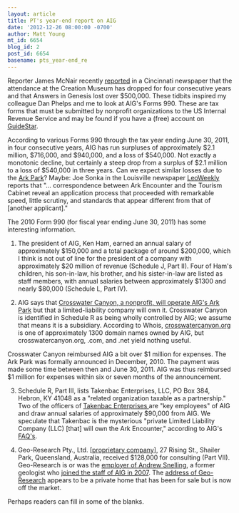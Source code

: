 ```yaml
---
layout: article
title: PT's year-end report on AIG
date: '2012-12-26 08:00:00 -0700'
author: Matt Young
mt_id: 6654
blog_id: 2
post_id: 6654
basename: pts_year-end_re
---
```

Reporter James McNair recently [reported](http://www.citybeat.com/cincinnati/article-26546-creation_museum_atte.html) in a Cincinnati newspaper that the attendance at the Creation Museum has dropped for four consecutive years and that Answers in Genesis lost over $500,000. These tidbits inspired my colleague Dan Phelps and me to look at AIG's Forms 990. These are tax forms that must be submitted by nonprofit organizations to the US Internal Revenue Service and may be found if you have a (free) account on [GuideStar](http://www.guidestar.org/).

According to various Forms 990 through the tax year ending June 30, 2011, in four consecutive years, AIG has run surpluses of approximately $2.1 million, $716,000, and $940,000, and a loss of $540,000. Not exactly a monotonic decline, but certainly a steep drop from a surplus of $2.1 million to a loss of $540,000 in three years. Can we expect similar losses due to the [Ark Park]( http://www.pandasthumb.org/archives/2011/08/noahs-ark-park.html)? Maybe:  Joe Sonka in the Louisville newspaper [LeoWeekly]( http://leoweekly.com/news/lost-kingdom) reports that "... correspondence between Ark Encounter and the Tourism Cabinet reveal an application process that proceeded with remarkable speed, little scrutiny, and standards that appear different from that of \[another applicant\]."

The 2010 Form 990 (for fiscal year ending June 30, 2011) has some interesting information.

1. The president of AIG, Ken Ham, earned an annual salary of approximately $150,000 and a total package of around $200,000, which I think is not out of line for the president of a company with approximately $20 million of revenue (Schedule J, Part II). Four of Ham's children, his son-in-law, his brother, and his sister-in-law are listed as staff members, with annual salaries between approximately $1300 and nearly $80,000 (Schedule L, Part IV).

2. AIG says that [Crosswater Canyon, a nonprofit, will operate AIG's Ark Park](http://arkencounter.com/faq/) but that a limited-liability company will own it. Crosswater Canyon is identified in Schedule R as being wholly controlled by AIG; we assume that means it is a subsidiary. According to Whois, [crosswatercanyon.org](http://whois.domaintools.com/crosswatercanyon.org) is one of approximately 1300 domain names owned by AIG, but crosswatercanyon.org, .com, and .net yield nothing useful.  

Crosswater Canyon reimbursed AIG a bit over $1 million for expenses. The Ark Park was formally announced in December, 2010. The payment was made some time between then and June 30, 2011. AIG was thus reimbursed $1 million for expenses within six or seven months of the announcement. 

3. Schedule R, Part III, lists Takenbac Enterprises, LLC, PO Box 384, Hebron, KY 41048 as a "related organization taxable as a partnership." Two of the officers of [Takenbac Enterprises ]( https://app.sos.ky.gov/ftshow/%28S%28cnhiqthmwark0zvxj1bab43s%29%29/default.aspx?path=ftsearch&amp;id=0629176&amp;ct=06&amp;cs=99999) are "key employees" of AIG and draw annual salaries of approximately $90,000 from AIG. We speculate that Takenbac is the mysterious "private Limited Liability Company (LLC) \[that\] will own the Ark Encounter," according to AIG's [FAQ's](http://arkencounter.com/faq/).

4. Geo-Research Pty., Ltd. \[[proprietary company](http://en.wikipedia.org/wiki/Proprietary_company)\], 27 Rising St., Shailer Park, Queensland, Australia, received $128,000 for consulting (Part VII).  Geo-Research is or was the [employer of Andrew Snelling](www.icr.org/i/pdf/research/AGUC-14_Poster_Baumgardner.pdf), a former geologist who [joined the staff of AIG in 2007](http://www.answersingenesis.org/events/bio.aspx?Speaker_ID=69). The [address of Geo-Research](http://www.homehound.com.au/27+rising+street+shailer+park+qld+4128/) appears to be a private home that has been for sale but is now off the market.

Perhaps readers can fill in some of the blanks.
